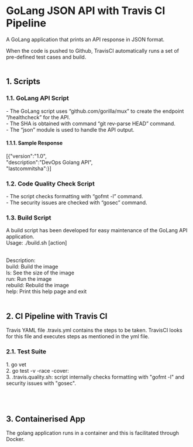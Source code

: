 # GoLang JSON API with Travis CI Pipeline

A GoLang application that prints an API response in JSON format. <br>

When the code is pushed to Github, TravisCI automatically runs a set of pre-defined test cases and build.
<br><br>
<h2>1. Scripts</h2>
<h3>1.1. GoLang API Script</h3>
- The GoLang script uses “github.com/gorilla/mux” to create the endpoint “/healthcheck” for the API.<br>
- The SHA is obtained with command “git rev-parse HEAD” command.<br>
- The “json” module is used to handle the API output.<br>
<h4>1.1.1. Sample Response</h4>
[{"version":"1.0",<br>
"description":"DevOps Golang API",<br>
"lastcommitsha":<lastcommitsha>}]
<br>
<h3>1.2. Code Quality Check Script</h3>
- The script checks formatting with “gofmt -l” command.<br>
- The security issues are checked with “gosec” command.<br>
<h3>1.3. Build Script</h3>
A build script has been developed for easy maintenance of the GoLang API application.<br>
Usage: ./build.sh [action]
<br><br>

Description:<br>
build: Build the image<br>
ls: See the size of the image<br>
run: Run the image<br>
rebuild: Rebuild the image<br>
help: Print this help page and exit
<br><br>
<h2>2. CI Pipeline with Travis CI</h2>
Travis YAML file .travis.yml contains the steps to be taken. TravisCI looks for this file and executes steps as mentioned in the yml file.
<h3>2.1. Test Suite</h3>
1. go vet<br>
2. go test -v -race -cover:<br>
3. .travis.quality.sh: script internally checks formatting with "gofmt -l" and security issues with "gosec".

<br><br>
<h2>3. Containerised App</h2>
The golang application runs in a container and this is facilitated through Docker.
<br><br>
